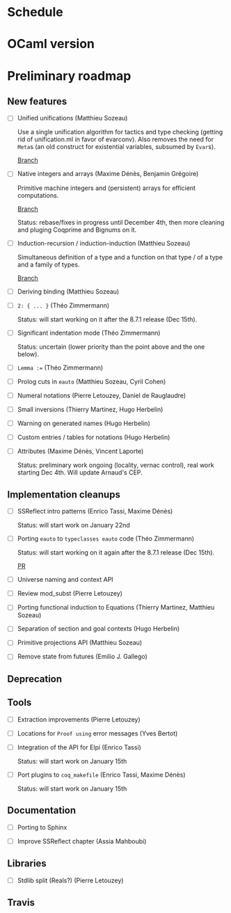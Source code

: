 # Schedule

# OCaml version

# Preliminary roadmap

## New features

- [ ] Unified unifications (Matthieu Sozeau)

  Use a single unification algorithm for tactics and type checking (getting
  rid of unification.ml in favor of evarconv). Also removes the need for `Meta`s
  (an old construct for existential variables, subsumed by `Evar`s).

  [Branch](https://github.com/mattam82/coq/tree/unifall)

- [ ] Native integers and arrays (Maxime Dénès, Benjamin Grégoire)

  Primitive machine integers and (persistent) arrays for efficient computations.
  
  [Branch](https://github.com/maximedenes/coq/tree/vm-clambda)
  
  Status: rebase/fixes in progress until December 4th, then more cleaning and pluging Coqprime and Bignums on it.

- [ ] Induction-recursion / induction-induction (Matthieu Sozeau)

  Simultaneous definition of a type and a function on that type / of a type and
  a family of types.

  [Branch](https://github.com/mattam82/coq/tree/IR)
  
- [ ] Deriving binding (Matthieu Sozeau)

- [ ] `2: { ... }` (Théo Zimmermann)

  Status: will start working on it after the 8.7.1 release (Dec 15th).

- [ ] Significant indentation mode (Théo Zimmermann)

  Status: uncertain (lower priority than the point above and the one below).

- [ ] `Lemma :=` (Théo Zimmermann)

- [ ] Prolog cuts in `eauto` (Matthieu Sozeau, Cyril Cohen)

- [ ] Numeral notations (Pierre Letouzey, Daniel de Rauglaudre)

- [ ] Small inversions (Thierry Martinez, Hugo Herbelin)

- [ ] Warning on generated names (Hugo Herbelin)

- [ ] Custom entries / tables for notations (Hugo Herbelin)

- [ ] Attributes (Maxime Dénès, Vincent Laporte)

  Status: preliminary work ongoing (locality, vernac control), real work starting Dec 4th. Will update Arnaud's CEP.

## Implementation cleanups

- [ ] SSReflect intro patterns (Enrico Tassi, Maxime Dénès)

  Status: will start work on January 22nd

- [ ] Porting `eauto` to `typeclasses eauto` code (Théo Zimmermann)

  Status: will start working on it again after the 8.7.1 release (Dec 15th).
  
  [PR](https://github.com/coq/coq/pull/721)

- [ ] Universe naming and context API

- [ ] Review mod\_subst (Pierre Letouzey)

- [ ] Porting functional induction to Equations (Thierry Martinez, Matthieu Sozeau)

- [ ] Separation of section and goal contexts (Hugo Herbelin)

- [ ] Primitive projections API (Matthieu Sozeau)

- [ ] Remove state from futures (Emilio J. Gallego)

## Deprecation

## Tools

- [ ] Extraction improvements (Pierre Letouzey)

- [ ] Locations for `Proof using` error messages (Yves Bertot)

- [ ] Integration of the API for Elpi (Enrico Tassi)

  Status: will start work on January 15th

- [ ] Port plugins to `coq_makefile` (Enrico Tassi, Maxime Dénès)

  Status: will start work on January 15th

## Documentation

- [ ] Porting to Sphinx

- [ ] Improve SSReflect chapter (Assia Mahboubi)

## Libraries

- [ ] Stdlib split (Reals?) (Pierre Letouzey)

## Travis
